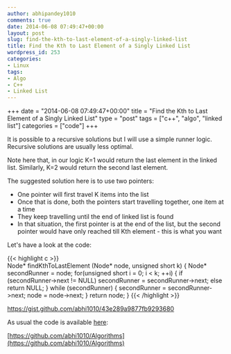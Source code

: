 ```yaml
---
author: abhipandey1010
comments: true
date: 2014-06-08 07:49:47+00:00
layout: post
slug: find-the-kth-to-last-element-of-a-singly-linked-list
title: Find the Kth to Last Element of a Singly Linked List
wordpress_id: 253
categories:
- Linux
tags:
- Algo
- C++
- Linked List
---
```


+++
date = "2014-06-08 07:49:47+00:00"
title = "Find the Kth to Last Element of a Singly Linked List"
type = "post"
tags = ["c++", "algo", "linked list"]
categories = ["code"]
+++

It is possible to a recursive solutions but I will use a simple runner logic. Recursive solutions are usually less optimal.

Note here that, in our logic K=1 would return the last element in the linked list. Similarly, K=2 would return the second last element.

The suggested solution here is to use two pointers:

  * One pointer will first travel K items into the list
  * Once that is done, both the pointers start travelling together, one item at a time
  * They keep travelling until the end of linked list is found
  * In that situation, the first pointer is at the end of the list, but the second pointer would have only reached till Kth element - this is what you want

Let's have a look at the code:

{{< highlight c >}}    
Node* findKthToLastElement (Node* node, unsigned short k)
{
    Node* secondRunner = node;
    for(unsigned short i = 0; i < k; ++i)
    {
        if (secondRunner->next != NULL)
            secondRunner = secondRunner->next;
        else
            return NULL;
    }
    while (secondRunner)
    {
        secondRunner = secondRunner->next;
        node = node->next;
    }
    return node;
}
{{< /highlight >}}

https://gist.github.com/abhi1010/43e289a9877fb9293680




As usual the code is available [here](https://github.com/abhi1010/Algorithms/blob/master/Algo_codes/Node.cpp):

[https://github.com/abhi1010/Algorithms](https://github.com/abhi1010/Algorithms)
